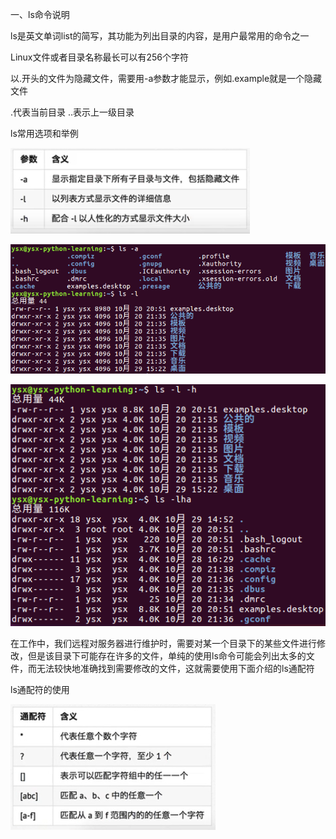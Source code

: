 一、ls命令说明

ls是英文单词list的简写，其功能为列出目录的内容，是用户最常用的命令之一

Linux文件或者目录名称最长可以有256个字符

以.开头的文件为隐藏文件，需要用-a参数才能显示，例如.example就是一个隐藏文件

.代表当前目录 ..表示上一级目录

ls常用选项和举例

![ls常用选项](https://github.com/CrystalMathYao/Basic-Knowledge-Learning/blob/master/Linux入门基础知识/Figure/ls常用选项.png)

![ls举例1](https://github.com/CrystalMathYao/Basic-Knowledge-Learning/blob/master/Linux入门基础知识/Figure/ls举例1.png)

![ls举例2](https://github.com/CrystalMathYao/Basic-Knowledge-Learning/blob/master/Linux入门基础知识/Figure/ls举例2.png)

在工作中，我们远程对服务器进行维护时，需要对某一个目录下的某些文件进行修改，但是该目录下可能存在许多的文件，单纯的使用ls命令可能会列出太多的文件，而无法较快地准确找到需要修改的文件，这就需要使用下面介绍的ls通配符

ls通配符的使用

![ls通配符](https://github.com/CrystalMathYao/Basic-Knowledge-Learning/blob/master/Linux入门基础知识/Figure/ls通配符.png)
